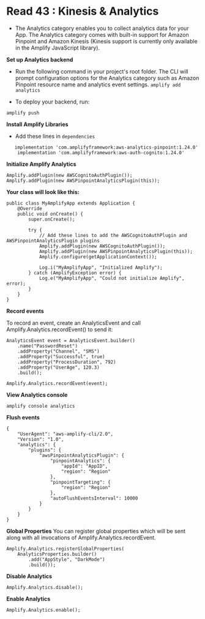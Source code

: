 # Read 43 : Kinesis & Analytics

* The Analytics category enables you to collect analytics data for your App. The Analytics category comes with built-in support for Amazon Pinpoint and Amazon Kinesis (Kinesis support is currently only available in the Amplify JavaScript library).

**Set up Analytics backend**
 * Run the following command in your project's root folder. The CLI will prompt configuration options for the Analytics category such as Amazon Pinpoint resource name and analytics event settings.
```amplify add analytics```

* To deploy your backend, run:
```
amplify push
```

**Install Amplify Libraries**
* Add these lines in `dependencies`

``` 
   implementation 'com.amplifyframework:aws-analytics-pinpoint:1.24.0'
    implementation 'com.amplifyframework:aws-auth-cognito:1.24.0'
```

**Initialize Amplify Analytics**

```
Amplify.addPlugin(new AWSCognitoAuthPlugin());
Amplify.addPlugin(new AWSPinpointAnalyticsPlugin(this));
```

**Your class will look like this:**

```
public class MyAmplifyApp extends Application {
    @Override
    public void onCreate() {
        super.onCreate();

        try {
            // Add these lines to add the AWSCognitoAuthPlugin and AWSPinpointAnalyticsPlugin plugins
            Amplify.addPlugin(new AWSCognitoAuthPlugin());
            Amplify.addPlugin(new AWSPinpointAnalyticsPlugin(this));
            Amplify.configure(getApplicationContext());

            Log.i("MyAmplifyApp", "Initialized Amplify");
        } catch (AmplifyException error) {
            Log.e("MyAmplifyApp", "Could not initialize Amplify", error);
        }
    }
}
```

**Record events**

To record an event, create an AnalyticsEvent and call Amplify.Analytics.recordEvent() to send it:

```
AnalyticsEvent event = AnalyticsEvent.builder()
    .name("PasswordReset")
    .addProperty("Channel", "SMS")
    .addProperty("Successful", true)
    .addProperty("ProcessDuration", 792)
    .addProperty("UserAge", 120.3)
    .build();

Amplify.Analytics.recordEvent(event);
```

**View Analytics console**

```amplify console analytics```

**Flush events**

```
{
    "UserAgent": "aws-amplify-cli/2.0",
    "Version": "1.0",
    "analytics": {
        "plugins": {
            "awsPinpointAnalyticsPlugin": {
                "pinpointAnalytics": {
                    "appId": "AppID",
                    "region": "Region"
                },
                "pinpointTargeting": {
                    "region": "Region"
                },
                "autoFlushEventsInterval": 10000
            }
        }
    }
}
```

**Global Properties**
You can register global properties which will be sent along with all invocations of Amplify.Analytics.recordEvent.
```
Amplify.Analytics.registerGlobalProperties(
    AnalyticsProperties.builder()
        .add("AppStyle", "DarkMode")
        .build());
```

**Disable Analytics**

```Amplify.Analytics.disable();```

**Enable Analytics**

```Amplify.Analytics.enable();```
